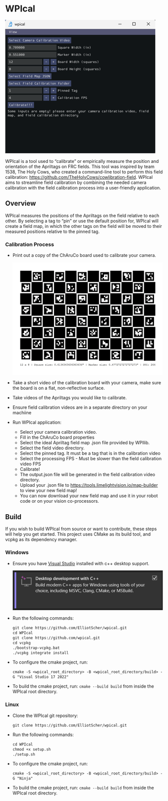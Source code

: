 # WPIcal
![WPIcal](WPIcal.png)

WPIcal is a tool used to “calibrate” or empirically measure the position and orientation of the Apriltags on FRC fields. This tool was inspired by team 1538, The Holy Cows, who created a command-line tool to perform this field calibration: https://github.com/TheHolyCows/cowlibration-field. WPIcal aims to streamline field calibration by combining the needed camera calibration with the field calibration process into a user-friendly application.

## Overview
WPIcal measures the positions of the Apriltags on the field relative to each other. By selecting a tag to “pin” or use the default position for, WPIcal will create a field map, in which the other tags on the field will be moved to their measured positions relative to the pinned tag.

### Calibration Process
* Print out a copy of the ChAruCo board used to calibrate your camera.

    ![ChAruCo](ChAruCo.png)
* Take a short video of the calibration board with your camera, make sure the board is on a flat, non-reflective surface.
* Take videos of the Apriltags you would like to calibrate.
* Ensure field calibration videos are in a separate directory on your machiine
* Run WPIcal application:
    * Select your camera calibration video.
    * Fill in the ChAruCo board properties
    * Select the ideal Apriltag field map .json file provided by WPIlib.
    * Select the field video directory.
    * Select the pinned tag. It must be a tag that is in the calibration video
    * Select the processing FPS - Must be slower than the field calibration video FPS
    * Calibrate!
    * The output.json file will be generated in the field calibration video directory.
    * Upload your .json file to https://tools.limelightvision.io/map-builder to view your new field map!
    * You can now download your new field map and use it in your robot code or on your vision co-processors.

## Build
If you wish to build WPIcal from source or want to contribute, these steps will help you get started. This project uses CMake as its build tool, and vcpkg as its dependency manager.

### Windows
* Ensure you have [Visual Studio](https://visualstudio.microsoft.com/) installed with c++ desktop support.

    ![c++DesktopSupport](c++DesktopSupport.png)
* Run the following commands:
    ```
    git clone https://github.com/ElliotScher/wpical.git
    cd WPIcal
    git clone https://github.com/wpical.git
    cd vcpkg
    ./bootstrap-vcpkg.bat
    ./vcpkg integrate install
    ```
* To configure the cmake project, run:
    ```
    cmake -S <wpical_root_directory> -B <wpical_root_directory/build> -G "Visual Studio 17 2022"
    ```
* To build the cmake project, run: ```cmake --build build``` from inside the WPIcal root directory.

### Linux
* Clone the WPIcal git repository:
    ```
    git clone https://github.com/ElliotScher/wpical.git
    ```
* Run the following commands:
    ```
    cd WPIcal
    chmod +x setup.sh
    ./setup.sh
    ```
* To configure the cmake project, run:
    ```
    cmake -S <wpical_root_directory> -B <wpical_root_directory/build> -G "Ninja"
    ```
* To build the cmake project, run: ```cmake --build build``` from inside the WPIcal root directory.